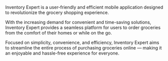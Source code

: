 Inventory Expert is a user-friendly and efficient mobile application designed to revolutionize the grocery shopping experience.

With the increasing demand for convenient and time-saving solutions, Inventory Expert provides a seamless platform for users to order groceries from the comfort of their homes or while on the go.

Focused on simplicity, convenience, and efficiency, Inventory Expert aims to streamline the entire process of purchasing groceries online — making it an enjoyable and hassle-free experience for everyone.

